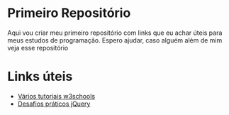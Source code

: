 # Primeiro Repositório
Aqui vou criar meu primeiro repositório com links que eu achar úteis para meus estudos de programação. Espero ajudar, caso alguém além de mim veja esse repositório

# Links úteis
- [Vários tutoriais w3schools](w3schools.com)
- [Desafios práticos jQuery](jqueryui.com)
